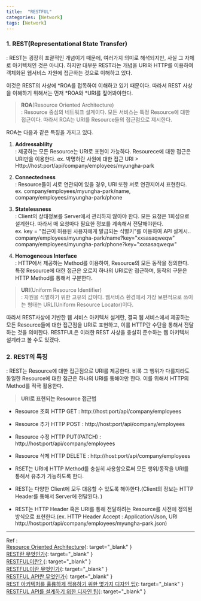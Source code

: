 ```yaml
---
title:  "RESTFUL"
categories: [Network]
tags: [Network]
---
```


### 1. REST(Representational State Transfer)    

: REST는 굉장히 포괄적인 개념이기 때문에, 여러가지 의미로 해석되지만, 사실 그 자체로 아키텍처인 것은 아니다. 하지만 대부분 REST라는 개념을 URI와 HTTP를 이용하여 객체화된 웹서비스 자원에 접근하는 것으로 이해하고 있다.    

이것은 REST의 사상에 *ROA를 접목하여 이해하고 있기 때문이다. 따라서 REST 사상을 이해하기 위해서는 먼저 *ROA와 *URI를 짚어봐야한다.    

> **ROA**(Resource Oriented Architecture)    
: Resource 중심의 네트워크 설계이다. 모든 서비스는 특정 Resource에 대한 접근이다. 따라서 ROA는 URI를 Resource들의 접근점으로 제시한다.    

ROA는 다음과 같은 특징을 가지고 있다.    

1. **Addressablilty**  
: 제공하는 모든 Resource는 URI로 표현이 가능하다. Resourece에 대한 접근은 URI만을 이용한다.
ex. 박명하란 사원에 대한 접근 URI > Http://host:port/api/company/employees/myungha-park    

2. **Connectedness**  
: Resource들이 서로 연관되어 있을 경우, URI 또한 서로 연관지어서 표현한다.  
ex. company/employees/myungha-park/name,  
    company/employees/myungha-park/phone    

3. **Statelessness**  
: Client의 상태정보를 Server에서 관리하지 않아야 한다. 모든 요청은 1회성으로 설계한다. 따라서 매 요청마다 필요한 정보를 계속해서 전달해야한다.  
ex. key = "접근이 허용된 사용자에게 발급되는 식별키"를 이용하여 API 설계시..  
company/employees/myungha-park/name?key="xxsasaqweqw"  
company/employees/myungha-park/phone?key="xxsasaqweqw"    

4. **Homogeneous Interface**  
: HTTP에서 제공하는 Method를 이용하여, Resource의 모든 동작을 정의한다. 특정 Resource에 대한 접근은 오로지 하나의 URI로만 접근하며, 동작의 구분은 HTTP Method를 통해서 구분한다.    

> **URI**(Uniform Resource Identifier)    
: 자원을 식별하기 위한 고유의 값이다. 웹서비스 환경에서 가장 보편적으로 쓰이는 형태는 URL(Uniform Resource Locator)이다.

따라서 REST사상에 기반한 웹 서비스 아키텍처 설계란, 결국 웹 서비스에서 제공하는 모든 Resource들에 대한 접근점을 URI로 표현하고, 이를 HTTP란 수단을 통해서 전달하는 것을 의미한다.
RESTFUL은 이러한 REST 사상을 충실히 준수하는 웹 아키텍처 설계라고 볼 수도 있겠다.

### 2. REST의 특징     
: REST는 Resource에 대한 접근점으로 URI를 제공한다. 비록 그 행위가 다를지라도 동일한 Resource에 대한 접근은 하나의 URI를 통해야만 한다. 이를 위해서 HTTP의 Method를 적극 활용한다.

> **URI로 표현되는 Resource 접근법**  
- Resource 조회
HTTP GET : http://host:port/api/company/employees  
- Resource 추가
HTTP POST : http://host:port/api/company/employees  
- Resource 수정
HTTP PUT(PATCH) : http://host:port/api/company/employees  
- Resource 삭제
HTTP DELETE : http://host:port/api/company/employees    

- RSET는 URI에 HTTP Method를 충실히 사용함으로써 모든 행위/동작을 URI를 통해서 유추가 가능하도록 한다. 
- REST는 다양한 Client에 모두 대응할 수 있도록 해야한다.(Client의 정보는 HTTP Header를 통해서 Server에 전달된다. )
- REST는 HTTP Header 혹은 URI를 통해 전달하려는 Resource를 사전에 정의된 방식으로 표현한다.(ex. HTTP Header Accept : Application/Json, URI http://host:port/api/company/employees/myungha-park.json)

---
Ref :  
[Resource Oriented Architecture](http://greatkim91.tistory.com/13){: target="_blank" }    
[REST란 무엇인가](http://egloos.zum.com/killins/v/3092502){: target="_blank" }    
[RESTFUL이란? ](http://sonim1.tistory.com/105){: target="_blank" }    
[RESTFUL이란 무엇인가](http://blog.remotty.com/blog/2014/01/28/lets-study-rest/){: target="_blank" }    
[RESTFUL API란 무엇인가](http://lalwr.blogspot.kr/2016/01/restful.html){: target="_blank" }    
[REST 아키텍처를 훌륭하게 적용하기 위한 몇가지 디자인 팁](https://spoqa.github.io/2012/02/27/rest-introduction.html){: target="_blank" }    
[RESTFUL API를 설계하기 위한 디자인 팁](https://spoqa.github.io/2013/06/11/more-restful-interface.html){: target="_blank" }    

